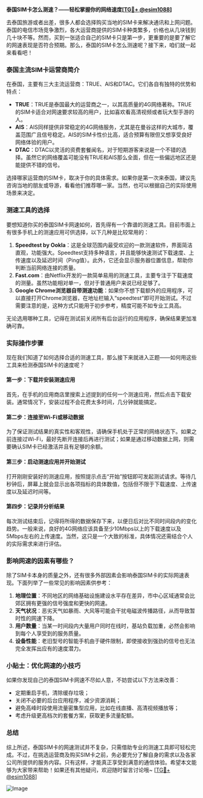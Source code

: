 **泰国SIM卡怎么测速？——轻松掌握你的网络速度[[TG💪+ @esim1088](https://t.me/s/esim1088)]**

去泰国旅游或者出差，很多人都会选择购买当地的SIM卡来解决通讯和上网问题。泰国的电信市场竞争激烈，各大运营商提供的SIM卡种类繁多，价格也从几块钱到几十块不等。然而，买到一张适合自己的SIM卡只是第一步，更重要的是要了解它的网速表现是否符合预期。那么，泰国的SIM卡怎么测速呢？接下来，咱们就一起来看看吧！

### 泰国主流SIM卡运营商简介

在泰国，主要有三大主流运营商：TRUE、AIS和DTAC。它们各自有独特的优势和特点：

- **TRUE**：TRUE是泰国最大的运营商之一，以其高质量的4G网络著称。TRUE的SIM卡适合对网速要求较高的用户，比如喜欢看高清视频或者玩大型手游的人。
- **AIS**：AIS同样提供非常稳定的4G网络服务，尤其是在曼谷这样的大城市，覆盖范围广且信号稳定。AIS的SIM卡性价比高，适合预算有限但又想享受良好网络体验的用户。
- **DTAC**：DTAC以灵活的资费套餐闻名，对于短期游客来说是一个不错的选择。虽然它的网络覆盖可能没有TRUE和AIS那么全面，但在一些偏远地区还是能提供不错的信号。

选择哪家运营商的SIM卡，取决于你的具体需求。如果你是第一次来泰国，建议先咨询当地的朋友或导游，看看他们推荐哪一家。当然，也可以根据自己的实际使用场景来决定。

### 测速工具的选择

要想知道你买的泰国SIM卡网速如何，首先得有一个靠谱的测速工具。目前市面上有很多手机上的测速应用可供选择，以下几种是比较常用的：

1. **Speedtest by Ookla**：这是全球范围内最受欢迎的一款测速软件，界面简洁直观，功能强大。Speedtest支持多种语言，并且能够快速测试下载速度、上传速度以及延迟时间（Ping值）。此外，它还会显示服务器位置信息，帮助你判断当前网络连接的质量。
2. **Fast.com**：由Netflix开发的一款简单易用的测速工具，主要专注于下载速度的测量。虽然功能相对单一，但对于普通用户来说已经足够了。
3. **Google Chrome浏览器自带测速功能**：如果你不想下载额外的应用程序，可以直接打开Chrome浏览器，在地址栏输入“speedtest”即可开始测试。不过需要注意的是，这种方式只能用于初步参考，精度可能不如专业工具高。

无论选用哪种工具，记得在测试前关闭所有后台运行的应用程序，确保结果更加准确可靠。

### 实际操作步骤

现在我们知道了如何选择合适的测速工具，那么接下来就进入正题——如何用这些工具来检测泰国SIM卡的速度呢？

#### 第一步：下载并安装测速应用
首先，在手机的应用商店里搜索上述提到的任何一个测速应用，然后点击下载安装。通常情况下，安装过程不会花费太多时间，几分钟就能搞定。

#### 第二步：连接至Wi-Fi或移动数据
为了保证测试结果的真实性和客观性，请确保手机处于正常的网络状态下。如果之前连接过Wi-Fi，最好先断开连接后再进行测试；如果是通过移动数据上网，则需要确认SIM卡已经激活并且有足够的余额。

#### 第三步：启动测速应用并开始测试
打开刚刚安装好的测速应用，按照提示点击“开始”按钮即可发起测试请求。等待几秒钟后，屏幕上就会显示出各项指标的具体数值，包括但不限于下载速度、上传速度以及延迟时间等。

#### 第四步：记录并分析结果
每次测试结束后，记得将所得的数据保存下来，以便日后对比不同时间段内的变化趋势。一般来说，良好的4G网络应该具备至少10Mbps以上的下载速度以及5Mbps左右的上传速度。当然，这只是一个大致的标准，具体情况还需结合个人的实际需求来进行评估。

### 影响网速的因素有哪些？

除了SIM卡本身的质量之外，还有很多外部因素会影响泰国SIM卡的实际网速表现。下面列举了一些常见的影响因素供参考：

1. **地理位置**：不同地区的网络基础设施建设水平存在差异，市中心区域通常会比郊区拥有更强的信号强度和更快的网速。
2. **天气状况**：恶劣天气如暴雨、大风等可能会干扰电磁波传播路径，从而导致暂时性的网速下降。
3. **用户数量**：当某一时间段内大量用户同时在线时，基站负载加重，必然会影响到每个人享受到的服务质量。
4. **设备性能**：老旧型号的智能手机由于硬件限制，即使接收到强劲的信号也无法完全发挥出应有的速度潜力。

### 小贴士：优化网速的小技巧

如果你发现自己的泰国SIM卡网速不尽如人意，不妨尝试以下方法来改善：

- 定期重启手机，清除缓存垃圾；
- 关闭不必要的后台应用程序，减少资源消耗；
- 避免高峰时段使用流量密集型应用，比如在线直播、高清视频播放等；
- 考虑升级更高档次的套餐方案，获取更多流量配额。

### 总结

综上所述，泰国SIM卡的网速测试并不复杂，只需借助专业的测速工具即可轻松完成。不过，在挑选运营商及购买SIM卡之前，务必要充分了解自身的需求以及各家公司所提供的服务内容。只有这样，才能真正享受到满意的通信体验。希望本文能够为大家带来帮助！如果还有其他疑问，欢迎随时留言讨论哦~ [[TG💪+ @esim1088](https://t.me/s/esim1088)] 

![Image](https://i.postimg.cc/4NQfJmqS/Snipaste-2025-05-13-00-14-12.png)